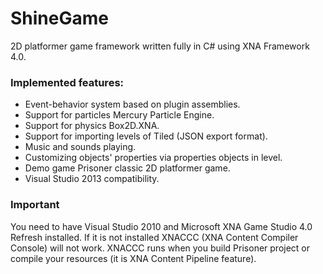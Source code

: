 # ShineGame


2D platformer game framework written fully in C# using XNA Framework 4.0.


### Implemented features:

- Event-behavior system based on plugin assemblies.
- Support for particles Mercury Particle Engine.
- Support for physics Box2D.XNA.
- Support for importing levels of Tiled (JSON export format).
- Music and sounds playing.
- Customizing objects' properties via properties objects in level.
- Demo game Prisoner classic 2D platformer game.
- Visual Studio 2013 compatibility.

### Important

You need to have Visual Studio 2010 and Microsoft XNA Game Studio 4.0 Refresh installed. If it is not installed XNACCC (XNA Content Compiler Console) will not work. XNACCC runs when you build Prisoner project or compile your resources (it is XNA Content Pipeline feature).